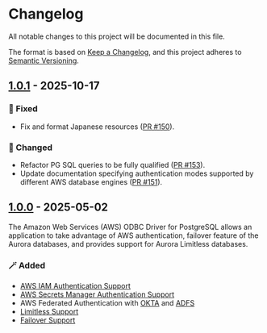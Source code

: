 # Changelog
All notable changes to this project will be documented in this file.

The format is based on [Keep a Changelog](https://keepachangelog.com/en/1.0.0/), and this project adheres to [Semantic Versioning](https://semver.org/#semantic-versioning-200).

## [1.0.1] - 2025-10-17
### :bug: Fixed
- Fix and format Japanese resources ([PR #150](https://github.com/aws/aws-pgsql-odbc/pull/150)).

### :crab: Changed
- Refactor PG SQL queries to be fully qualified ([PR #153](https://github.com/aws/aws-pgsql-odbc/pull/153)).
- Update documentation specifying authentication modes supported by different AWS database engines ([PR #151](https://github.com/aws/aws-pgsql-odbc/pull/151)).

## [1.0.0] - 2025-05-02
The Amazon Web Services (AWS) ODBC Driver for PostgreSQL allows an application to take advantage of AWS authentication, failover feature of the Aurora databases, and provides support for Aurora Limitless databases.


### :magic_wand: Added
- [AWS IAM Authentication Support](https://github.com/aws/aws-pgsql-odbc/blob/main/docs/using-the-aws-driver/authentication/iam_authentication.md)
- [AWS Secrets Manager Authentication Support](https://github.com/aws/aws-pgsql-odbc/blob/main/docs/using-the-aws-driver/authentication/secrets_manager_authentication.md)
- AWS Federated Authentication with [OKTA](https://github.com/aws/aws-pgsql-odbc/blob/main/docs/using-the-aws-driver/authentication/okta_authentication.md) and [ADFS](https://github.com/aws/aws-pgsql-odbc/blob/main/docs/using-the-aws-driver/authentication/adfs_authentication.md)
- [Limitless Support](https://github.com/aws/aws-pgsql-odbc/blob/main/docs/using-the-aws-driver/limitless/limitless.md)
- [Failover Support](https://github.com/aws/aws-pgsql-odbc/blob/main/docs/using-the-aws-driver/failover/failover.md)

[1.0.1]: https://github.com/aws/aws-pgsql-odbc/releases/tag/1.0.1
[1.0.0]: https://github.com/aws/aws-pgsql-odbc/releases/tag/1.0.0
